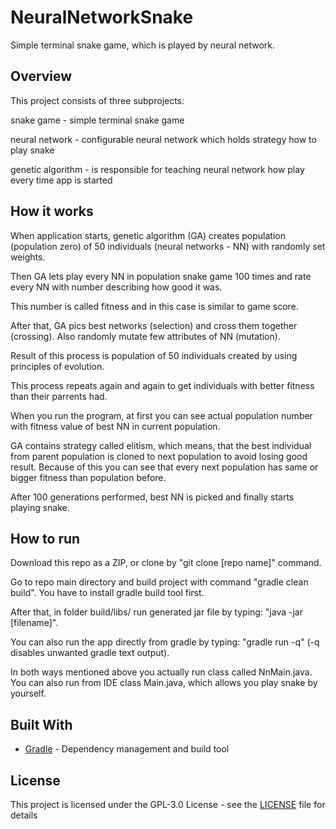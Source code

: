 # NeuralNetworkSnake

Simple terminal snake game, which is played by neural network.

## Overview

This project consists of three subprojects:

snake game - simple terminal snake game

neural network - configurable neural network which holds strategy how to play snake

genetic algorithm - is responsible for teaching neural network how play every time app is started

## How it works

When application starts, genetic algorithm (GA) creates population (population zero) of 50 individuals (neural networks - NN) with randomly set weights.

Then GA lets play every NN in population snake game 100 times and rate every NN with number describing how good it was.

This number is called fitness and in this case is similar to game score.

After that, GA pics best networks (selection) and cross them together (crossing). Also randomly mutate few attributes of NN (mutation).

Result of this process is population of 50 individuals created by using principles of evolution.

This process repeats again and again to get individuals with better fitness than their parrents had.

When you run the program, at first you can see actual population number with fitness value of best NN in current population.

GA contains strategy called elitism, which means, that the best individual from parent population is cloned to next population to avoid losing good result. Because of this you can see that every next population has same or bigger fitness than population before.

After 100 generations performed, best NN is picked and finally starts  playing snake.

## How to run

Download this repo as a ZIP, or clone by "git clone [repo name]" command.

Go to repo main directory and build project with command "gradle clean build". You have to install gradle build tool first.

After that, in folder build/libs/ run generated jar file by typing: "java -jar [filename]".

You can also run the app directly from gradle by typing: "gradle run -q" (-q disables unwanted gradle text output).

In both ways mentioned above you actually run class called NnMain.java. You can also run from IDE class Main.java, which allows you play snake by yourself.

## Built With

* [Gradle](https://gradle.org/) - Dependency management and build tool

## License

This project is licensed under the GPL-3.0 License - see the [LICENSE](LICENSE) file for details
